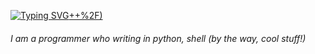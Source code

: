 [![Typing SVG](https://readme-typing-svg.demolab.com?font=Fira+Code&weight=600&pause=1000&color=00E3F7&width=435&lines=Hi!+Are+you+a+robot%3F+%3A)++%2F)](https://git.io/typing-svg)

###### I am a programmer who writing in python, shell (by the way, cool stuff!)
###### 
###### 
###### 


